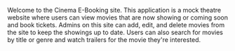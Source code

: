 Welcome to the Cinema E-Booking site. This application is a mock theatre website where users can view movies that are now showing or coming soon and book tickets.
Admins on this site can add, edit, and delete movies from the site to keep the showings up to date. Users can also search for movies by title or genre and watch
trailers for the movie they're interested.
